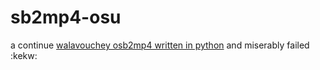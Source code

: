 # sb2mp4-osu
a continue [walavouchey osb2mp4 written in python](https://github.com/Walavouchey/osb2mp4) and miserably failed :kekw: